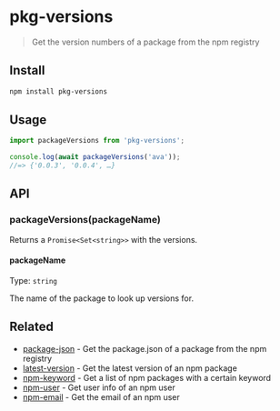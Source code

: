 # pkg-versions

> Get the version numbers of a package from the npm registry

## Install

```sh
npm install pkg-versions
```

## Usage

```js
import packageVersions from 'pkg-versions';

console.log(await packageVersions('ava'));
//=> {'0.0.3', '0.0.4', …}
```

## API

### packageVersions(packageName)

Returns a `Promise<Set<string>>` with the versions.

#### packageName

Type: `string`

The name of the package to look up versions for.

## Related

- [package-json](https://github.com/sindresorhus/package-json) - Get the package.json of a package from the npm registry
- [latest-version](https://github.com/sindresorhus/latest-version) - Get the latest version of an npm package
- [npm-keyword](https://github.com/sindresorhus/npm-keyword) - Get a list of npm packages with a certain keyword
- [npm-user](https://github.com/sindresorhus/npm-user) - Get user info of an npm user
- [npm-email](https://github.com/sindresorhus/npm-email) - Get the email of an npm user
